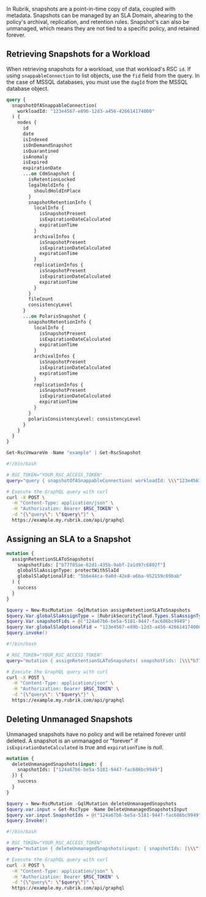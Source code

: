 In Rubrik, snapshots are a point-in-time copy of data, coupled with metadata. Snapshots can be managed by an SLA Domain, ahearing to the policy's archival, replication, and retention rules. Snapshot's can also be unmanaged, which means they are not tied to a specific policy, and retained forever.

## Retrieving Snapshots for a Workload

When retrieving snapshots for a workload, use that workload's RSC `id`. If using `snappableConnection` to list objects, use the `fid` field from the query. In the case of MSSQL databases, you must use the `dagId` from the MSSQL database object.

```graphql
query {
  snapshotOfASnappableConnection(
    workloadId: "123e4567-e89b-12d3-a456-426614174000"
  ) {
    nodes {
      id
      date
      isIndexed
      isOnDemandSnapshot
      isQuarantined
      isAnomaly
      isExpired
      expirationDate
      ...on CdmSnapshot {
        isRetentionLocked
        legalHoldInfo {
          shouldHoldInPlace
        }
        snapshotRetentionInfo {
          localInfo {
            isSnapshotPresent
            isExpirationDateCalculated
            expirationTime
          }
          archivalInfos {
            isSnapshotPresent
            isExpirationDateCalculated
            expirationTime
          }
          replicationInfos {
            isSnapshotPresent
            isExpirationDateCalculated
            expirationTime
          }
        }
        fileCount
        consistencyLevel
      }
      ...on PolarisSnapshot {
        snapshotRetentionInfo {
          localInfo {
            isSnapshotPresent
            isExpirationDateCalculated
            expirationTime
          }
          archivalInfos {
            isSnapshotPresent
            isExpirationDateCalculated
            expirationTime
          }
          replicationInfos {
            isSnapshotPresent
            isExpirationDateCalculated
            expirationTime
          }
        }
        polarisConsistencyLevel: consistencyLevel
      }
    }
  }
}
```

```powershell
Get-RscVmwareVm -Name "example" | Get-RscSnapshot
```

```bash
#!/bin/bash

# RSC_TOKEN="YOUR_RSC_ACCESS_TOKEN"
query="query { snapshotOfASnappableConnection( workloadId: \\\"123e4567-e89b-12d3-a456-426614174000\\\" ) { nodes { id date isIndexed isOnDemandSnapshot isQuarantined isAnomaly isExpired expirationDate ...on CdmSnapshot { isRetentionLocked legalHoldInfo { shouldHoldInPlace } snapshotRetentionInfo { localInfo { isSnapshotPresent isExpirationDateCalculated expirationTime } archivalInfos { isSnapshotPresent isExpirationDateCalculated expirationTime } replicationInfos { isSnapshotPresent isExpirationDateCalculated expirationTime } } fileCount consistencyLevel } ...on PolarisSnapshot { snapshotRetentionInfo { localInfo { isSnapshotPresent isExpirationDateCalculated expirationTime } archivalInfos { isSnapshotPresent isExpirationDateCalculated expirationTime } replicationInfos { isSnapshotPresent isExpirationDateCalculated expirationTime } } polarisConsistencyLevel: consistencyLevel } } } }"

# Execute the GraphQL query with curl
curl -X POST \
  -H "Content-Type: application/json" \
  -H "Authorization: Bearer $RSC_TOKEN" \
  -d "{\"query\": \"$query\"}" \
  https://example.my.rubrik.com/api/graphql
```

## Assigning an SLA to a Snapshot

```graphql
mutation {
  assignRetentionSLAToSnapshots(
    snapshotFids: ["b77f85ae-62d1-435b-9abf-2a1d97c6802f"]
    globalSlaAssignType: protectWithSlaId
    globalSlaOptionalFid: "5b6e44ca-9a0d-42e8-a6ba-952159c69bab"
  ) {
    success
  }
}
```

```powershell
$query = New-RscMutation -GqlMutation assignRetentionSLAToSnapshots
$query.Var.globalSlaAssignType = [RubrikSecurityCloud.Types.SlaAssignTypeEnum]::PROTECT_WITH_SLA_ID
$query.Var.snapshotFids = @("124a67b6-be5a-5181-9447-fac686bc9949")
$query.Var.globalSlaOptionalFid = "123e4567-e89b-12d3-a456-426614174000"
$query.invoke()
```

```bash
#!/bin/bash

# RSC_TOKEN="YOUR_RSC_ACCESS_TOKEN"
query="mutation { assignRetentionSLAToSnapshots( snapshotFids: [\\\"b77f85ae-62d1-435b-9abf-2a1d97c6802f\\\"] globalSlaAssignType: protectWithSlaId globalSlaOptionalFid: \\\"5b6e44ca-9a0d-42e8-a6ba-952159c69bab\\\" ) { success } }"

# Execute the GraphQL query with curl
curl -X POST \
  -H "Content-Type: application/json" \
  -H "Authorization: Bearer $RSC_TOKEN" \
  -d "{\"query\": \"$query\"}" \
  https://example.my.rubrik.com/api/graphql
```

## Deleting Unmanaged Snapshots

Unmanaged snapshots have no policy and will be retained forever until deleted. A snapshot is an unmanaged or "forever" if `isExpirationDateCalculated` is *true* and `expirationTime` is *null*.

```graphql
mutation {
  deleteUnmanagedSnapshots(input: {
    snapshotIds: ["124a67b6-be5a-5181-9447-fac686bc9949"]
  }) {
    success
  }
}
```

```powershell
$query = New-RscMutation -GqlMutation deleteUnmanagedSnapshots
$query.var.input = Get-RscType -Name DeleteUnmanagedSnapshotsInput
$query.var.input.SnapshotIds = @("124a67b6-be5a-5181-9447-fac686bc9949")
$query.Invoke()
```

```bash
#!/bin/bash

# RSC_TOKEN="YOUR_RSC_ACCESS_TOKEN"
query="mutation { deleteUnmanagedSnapshots(input: { snapshotIds: [\\\"124a67b6-be5a-5181-9447-fac686bc9949\\\"] }) { success } }"

# Execute the GraphQL query with curl
curl -X POST \
  -H "Content-Type: application/json" \
  -H "Authorization: Bearer $RSC_TOKEN" \
  -d "{\"query\": \"$query\"}" \
  https://example.my.rubrik.com/api/graphql
```

